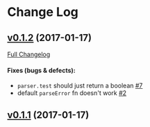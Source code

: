 #  Change Log



## [v0.1.2](https://github.com/buildo/metarpheus-js-http-api/tree/v0.1.2) (2017-01-17)
[Full Changelog](https://github.com/buildo/metarpheus-js-http-api/compare/v0.1.1...v0.1.2)

#### Fixes (bugs & defects):

- `parser.test` should just return a boolean [#7](https://github.com/buildo/metarpheus-js-http-api/issues/7)
- default `parseError` fn doesn't work [#2](https://github.com/buildo/metarpheus-js-http-api/issues/2)

## [v0.1.1](https://github.com/buildo/metarpheus-js-http-api/tree/v0.1.1) (2017-01-17)
